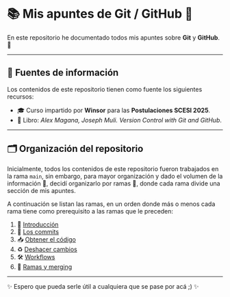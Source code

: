 # 📚 Mis apuntes de Git / GitHub 🐙

En este repositorio he documentado todos mis apuntes sobre **Git** y **GitHub**. 🚀

---

## 📖 Fuentes de información

Los contenidos de este repositorio tienen como fuente los siguientes recursos:

* 🎓 Curso impartido por **Winsor** para las **Postulaciones SCESI 2025**.
* 📘 Libro: *Alex Magana, Joseph Muli. Version Control with Git and GitHub*.

---

## 🗂️ Organización del repositorio

Inicialmente, todos los contenidos de este repositorio fueron trabajados en la rama `main`, sin embargo, para mayor organización y dado el volumen de la información 📑, decidí organizarlo por ramas 🌿, donde cada rama divide una sección de mis apuntes. 

A continuación se listan las ramas, en un orden donde más o menos cada rama tiene como prerequisito a las ramas que le preceden:

1. 📌 [Introducción](https://github.com/Shezitt/apuntes-git/tree/introduccion)
2. 📝 [Los commits](https://github.com/Shezitt/apuntes-git/tree/los-commits)
3. 📥 [Obtener el código](https://github.com/Shezitt/apuntes-git/tree/obtener-codigo)
4. ♻️ [Deshacer cambios](https://github.com/Shezitt/apuntes-git/tree/deshacer-cambios)
5. 🛠️ [Workflows](https://github.com/Shezitt/apuntes-git/tree/workflows)
6. 🌳 [Ramas y merging](https://github.com/Shezitt/apuntes-git/tree/ramas-y-merging)

---

✨ Espero que pueda serle útil a cualquiera que se pase por acá ;) ✨
